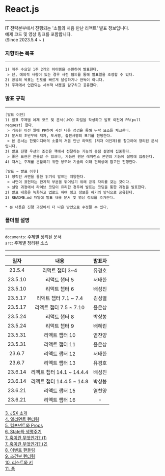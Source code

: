 # React.js
---

IT 전략본부에서 진행되는 '소플의 처음 만난 리액트' 발표 정보입니다.  
예제 코드 및 영상 링크를 포함합니다.  
(Since 2023.5.4 ~  )


### 지향하는 목표
---
```
1) 매주 수요일 1주 2개의 아이템을 순환하여 발표한다.
 > 단, 예외적 사항이 있는 경우 사전 협의를 통해 발표일을 조정할 수 있다.
2) 공유의 목표는 진도를 빠르게 달성하기나 완독이 아니다.
3) 주제에서 언급되는 세부적 내용을 탐구하고 공유한다.
```

### 발표 규칙
---
```
[발표 이전]
1) 발표 주제별 예제 코드 및 문서(.MD) 파일을 작성하고 발표 이전에 PR(pull request) 한다.
 > 가능한 이전 일에 PR하여 사전 내용 점검을 통해 누락 요소를 체크한다.
2) 문서의 초반부에 저자, 도서명, 출판사명의 표기를 진행한다.  
 > 본 문서는 한빛미디어의 소플의 처음 만난 리액트 (저자 이인제)를 참고하여 정리된 문서입니다.
3) 발표 진행 우선의 조건은 책에서 전달하는 기능의 중점 설명에 집중한다.
 > 좋은 표현은 인용할 수 있으나, 가능한 원문 레퍼런스 본연의 기능에 설명에 집중한다.  
4) 저서는 주제를 분할하기 위한 용도와 기술의 이해 편의상에 참고만 진행한다.  

[발표 ~ 발표 이후]
1) 정적인 서면을 통한 읽기식 발표는 지양한다.
 > 서면이 표현하는 한계적 부분을 뛰어넘기 위해 공유 자리를 갖는 것이다. 
 > 설명 과정에서 라이브 코딩이 유리한 경우에 발표는 코딩을 통한 과정을 발표한다.
2) 발표 내용은 녹화하고 업로드 하여 링크 정보를 하기의 방식으로 공유한다.
3) README.md 파일에 발표 내용 문서 및 영상 정보를 추가한다.

* 본 내용은 진행 과정에서 더 나은 방안으로 수정될 수 있다.
```

### 폴더별 설명
---
``documents``: 주제별 정리된 문서  
``src``: 주제별 정리된 소스

---
| 일자 | 내용 | 발표자 |
|:---:|:---:|:--:|  
| 23.5.4    |  리액트 챕터 3~4         | 유경호 |  
| 23.5.10   |  리액트 챕터 5           | 서태한 |  
| 23.5.10   |  리액트 챕터 6           | 배성진 |  
| 23.5.17   |  리액트 챕터 7.1 ~ 7.4   | 김성열 |  
| 23.5.17   |  리액트 챕터 7.5 ~ 7.10  | 윤은상 |  
| 23.5.24   |  리액트 챕터 8           | 박상봉 |  
| 23.5.24   |  리액트 챕터 9           | 배혜린 |  
| 23.5.31   |  리액트 챕터 10          | 염찬양 |  
| 23.5.31   |  리액트 챕터 11          | 윤은상 |  
| 23.6.7    |  리액트 챕터 12          | 서태한 |  
| 23.6.7    |  리액트 챕터 13          | 유경호 |  
| 23.6.14   |  리액트 챕터 14.1 ~ 14.4.4     | 배성진 |  
| 23.6.14   |  리액트 챕터 14.4.5 ~ 14.8     | 박상봉 |  
| 23.6.21   |  리액트 챕터 15                | 염찬양 |  
| 23.6.21   |  리액트 챕터 16                | - |

[3. JSX 소개](documents/chapter03.md)  
[4. 엘리먼트 렌더링](documents/chapter04.md)  
[5. 컴포넌트와 Props](documents/chapter05.md)  
[6. State와 생명주기](documents/chapter06.md)  
[7. 훅이란 무엇인가? (1)](documents/chapter07.1-7.4.md)  
[7. 훅이란 무엇인가? (2)](documents/chapter07_2_.md)  
[8. 이벤트 핸들링](documents/chapter08.md)  
[9. 조건부 렌더링](documents/chapter09.md)  
[10. 리스트와 키](documents/chapter10.md)  
[11. 폼](documents/chapter11.md)  
